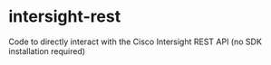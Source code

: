 # intersight-rest
Code to directly interact with the Cisco Intersight REST API (no SDK installation required)
